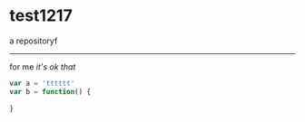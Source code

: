 # test1217
a repositoryf

---
for me *it's ok that*
```javascript
var a = 'tttttt'
var b = function() {
    
}
```
